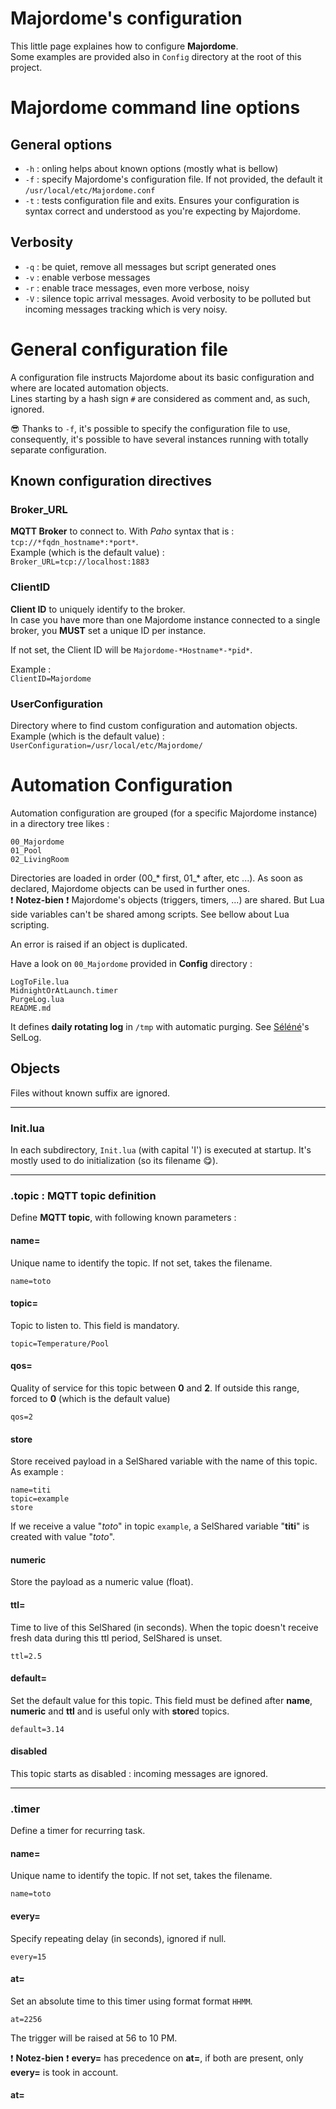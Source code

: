 Majordome's configuration
=========================

This little page explaines how to configure **Majordome**.<br>
Some examples are provided also in `Config` directory at the root of this project.

# Majordome command line options

## General options
- `-h` : onling helps about known options (mostly what is bellow)
- `-f` : specify Majordome's configuration file. If not provided, the default it `/usr/local/etc/Majordome.conf`
- `-t` : tests configuration file and exits. Ensures your configuration is syntax correct and understood as you're expecting by Majordome.

## Verbosity
- `-q` : be quiet, remove all messages but script generated ones
- `-v` : enable verbose messages
- `-r` : enable trace messages, even more verbose, noisy
- `-V` : silence topic arrival messages. Avoid verbosity to be polluted but incoming messages tracking which is very noisy.

# General configuration file

A configuration file instructs Majordome about its basic configuration and where are located automation objects.<br>
Lines starting by a hash sign `#` are considered as comment and, as such, ignored.

:sunglasses: Thanks to `-f`, it's possible to specify the configuration file to use, consequently, it's possible to have several instances running with totally separate configuration.

## Known configuration directives
### Broker_URL
**MQTT Broker** to connect to. With *Paho* syntax that is : `tcp://*fqdn_hostname*:*port*`.<br>
Example (which is the default value) :<br>
`Broker_URL=tcp://localhost:1883`

### ClientID
**Client ID** to uniquely identify to the broker.<br> In case you have more than one Majordome instance connected to a single broker, you **MUST** set a unique ID per instance.

If not set, the Client ID will be `Majordome-*Hostname*-*pid*`.

Example :<br>
`ClientID=Majordome`

### UserConfiguration
Directory where to find custom configuration and automation objects.<br>
Example (which is the default value) :<br>
``UserConfiguration=/usr/local/etc/Majordome/``

# Automation Configuration

Automation configuration are grouped (for a specific Majordome instance) in a directory tree likes :
```
00_Majordome
01_Pool
02_LivingRoom
```

Directories are loaded in order (00_* first, 01_* after, etc ...). As soon as declared, Majordome objects can be used in further ones.<br>
:exclamation: **Notez-bien** :exclamation: Majordome's objects (triggers, timers, ...) are shared. But Lua side variables can't be shared among scripts. See bellow about Lua scripting.

An error is raised if an object is duplicated.

Have a look on `00_Majordome` provided in **Config** directory : 
```
LogToFile.lua
MidnightOrAtLaunch.timer
PurgeLog.lua
README.md
```
It defines **daily rotating log** in `/tmp` with automatic purging. See [Séléné](https://github.com/destroyedlolo/Selene)'s SelLog.

## Objects
Files without known suffix are ignored.

---

### Init.lua
In each subdirectory, `Init.lua` (with capital 'I') is executed at startup. It's mostly used to do initialization (so its filename :yum:).

---

### .topic : MQTT topic definition
Define **MQTT topic**, with following known parameters :
#### name=
Unique name to identify the topic. If not set, takes the filename.
```
name=toto
```
#### topic=
Topic to listen to. This field is mandatory.
```
topic=Temperature/Pool
```

#### qos=
Quality of service for this topic between **0** and **2**. If outside this range, forced to **0** (which is the default value)
```
qos=2
```
#### store
Store received payload in a SelShared variable with the name of this topic. As example :
```
name=titi
topic=example
store
```
If we receive a value "*toto*" in topic `example`, a SelShared variable "**titi**" is created with value "*toto*".
#### numeric
Store the payload as a numeric value (float).
#### ttl=
Time to live of this SelShared (in seconds). When the topic doesn't receive fresh data during this ttl period, SelShared is unset.
```
ttl=2.5
```
#### default=
Set the default value for this topic. This field must be defined after **name**, **numeric** and **ttl** and is useful only with **store**d topics.
```
default=3.14
```
#### disabled
This topic starts as disabled : incoming messages are ignored.

---

### .timer
Define a timer for recurring task.

#### name=
Unique name to identify the topic. If not set, takes the filename.
```
name=toto
```

#### every=
Specify repeating delay (in seconds), ignored if null.
```
every=15
```

#### at=
Set an absolute time to this timer using format format `HHMM`.
```
at=2256
```
The trigger will be raised at 56 to 10 PM.

:exclamation: **Notez-bien** :exclamation: **every=** has precedence on **at=**, if both are present, only **every=** is took in account.

#### at=
